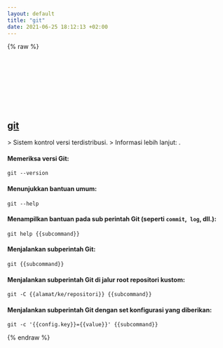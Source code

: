 ```yaml
---
layout: default
title: "git"
date: 2021-06-25 18:12:13 +02:00
---
```

{% raw %}
<h2 id="git">
  <a href="/id/common/git.html">git</a> <a href="#git"><svg class="icon">
    <use href="/assets/images/unicode_sprite.svg#link" />
  </svg></a>
</h2>
> Sistem kontrol versi terdistribusi.
> Informasi lebih lanjut: <https://git-scm.com/>.

#### Memeriksa versi Git:
```shell
git --version
```
#### Menunjukkan bantuan umum:
```shell
git --help
```
#### Menampilkan bantuan pada sub perintah Git (seperti `commit`,` log`, dll.):
```shell
git help {{subcommand}}
```
#### Menjalankan subperintah Git:
```shell
git {{subcommand}}
```
#### Menjalankan subperintah Git di jalur root repositori kustom:
```shell
git -C {{alamat/ke/repositori}} {{subcommand}}
```
#### Menjalankan subperintah Git dengan set konfigurasi yang diberikan:
```shell
git -c '{{config.key}}={{value}}' {{subcommand}}
```
{% endraw %}
